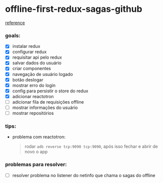 # offline-first-redux-sagas-github

[reference](https://www.youtube.com/watch?v=hs3N1pYSgig)

### goals:

- [x] instalar redux
- [x] configurar redux
- [x] requisitar api pelo redux
- [x] salvar dados do usuário
- [x] criar componentes
- [x] navegação de usuário logado
- [x] botão deslogar
- [x] mostrar erro do login
- [x] config para persistir o store do redux
- [x] adicionar reactotron
- [ ] adicionar fila de requisições offline
- [ ] mostrar informações do usuário
- [ ] mostrar repositórios

### tips:

- problema com reactotron:
  > rodar `adb reverse tcp:9090 tcp:9090`, após isso fechar e abrir de novo o app

### problemas para resolver:
- [ ] resolver problema no listener do netinfo que chama o sagas do offline
